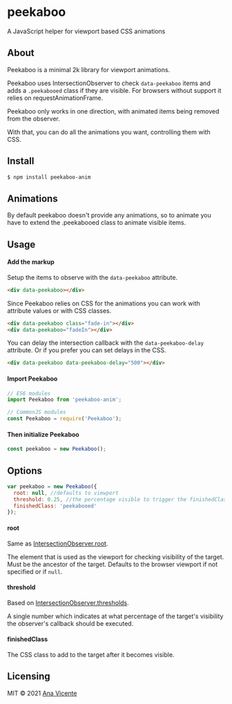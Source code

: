 # peekaboo

A JavaScript helper for viewport based CSS animations

## About

Peekaboo is a minimal 2k library for viewport animations.

Peekaboo uses IntersectionObserver to check `data-peekaboo` items and adds a `.peekabooed` class if they are visible. For browsers without support it relies on requestAnimationFrame.

Peekaboo only works in one direction, with animated items being removed from the observer.

With that, you can do all the animations you want, controlling them with CSS.

## Install

```bash
$ npm install peekaboo-anim
```

## Animations

By default peekaboo doesn't provide any animations, so to animate you have to extend the .peekabooed class to animate visible items. 

## Usage

#### Add the markup
Setup the items to observe with the `data-peekaboo` attribute.

```html
<div data-peekaboo></div>
```

Since Peekaboo relies on CSS for the animations you can work with attribute values or with CSS classes.

```html
<div data-peekaboo class="fade-in"></div>
<div data-peekaboo="fadeIn"></div>
```

You can delay the intersection callback with the `data-peekaboo-delay` attribute. Or if you prefer you can set delays in the CSS. 

```html
<div data-peekaboo data-peekaboo-delay="500"></div>
```

#### Import Peekaboo

```js
// ES6 modules
import Peekaboo from 'peekaboo-anim';

// CommonJS modules
const Peekaboo = require('Peekaboo');
```

#### Then initialize Peekaboo

```js
const peekaboo = new Peekaboo();
```

## Options

```js
var peekaboo = new Peekaboo({
  root: null, //defaults to viewport
  threshold: 0.25, //the percentage visible to trigger the finishedClass
  finishedClass: 'peekabooed'
});
```

#### root

Same as [IntersectionObserver.root](https://developer.mozilla.org/en-US/docs/Web/API/IntersectionObserver/root).

The element that is used as the viewport for checking visibility of the target. Must be the ancestor of the target. Defaults to the browser viewport if not specified or if `null`.

#### threshold

Based on [IntersectionObserver.thresholds](https://developer.mozilla.org/en-US/docs/Web/API/IntersectionObserver/thresholds).

A single number which indicates at what percentage of the target's visibility the observer's callback should be executed.

#### finishedClass

The CSS class to add to the target after it becomes visible.

## Licensing

MIT © 2021 [Ana Vicente](https://anavicente.me)
